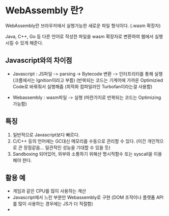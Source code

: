# WebAssembly 란?

WebAssembly란 브라우저에서 실행가능한 새로운 파일 형식이다. (.wasm 확장자)

Java, C++, Go 등 다른 언어로 작성한 파일을 wasm 확장자로 변환하여 웹에서 실행시킬 수 있게 해준다.

## Javascript와의 차이점

- Javascript : JS파일 -> parsing -> Bytecode 변환 -> 인터프리터를 통해 실행 (크롬에서는 Ignition이라고 부름)
  (반복되는 코드는 기계어에 가까운 Optimizied Code로 바꿔줘서 실행해줌 (최적화 컴파일러인 Turbofan이라는걸 사용함)

- Webassembly : wasm파일 -> 실행
  (마찬가지로 반복되는 코드는 Optimizing 가능함)

## 특징

1. 일반적으로 Javascript보다 빠르다.
2. C/C++ 등의 언어에는 GC대신 메모리를 수동으로 관리할 수 있다. (이건 개인적으로 큰 장점같음... 일관적인 성능을 기대할 수 있을 듯)
3. Sandboxing 되어있어, 외부와 소통하기 위해선 명시적함수 또는 syscall을 이용해야 한다.

## 활용 예

- 게임과 같은 CPU를 많이 사용하는 계산
- Javascript에서 느린 부분만 Webassembly로 구현
  (DOM 조작이나 플랫폼 API를 많이 사용하는 경우에는 JS가 더 적절함)
-
